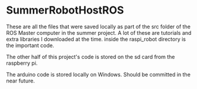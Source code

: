 # SummerRobotHostROS

These are all the files that were saved locally as part of the src folder of the ROS Master computer in the summer project. A lot of these are tutorials and extra libraries I downloaded at the time. inside the raspi_robot directory is the important code. 

The other half of this project's code is stored on the sd card from the raspberry pi.

The arduino code is stored locally on Windows. Should be committed in the near future.
